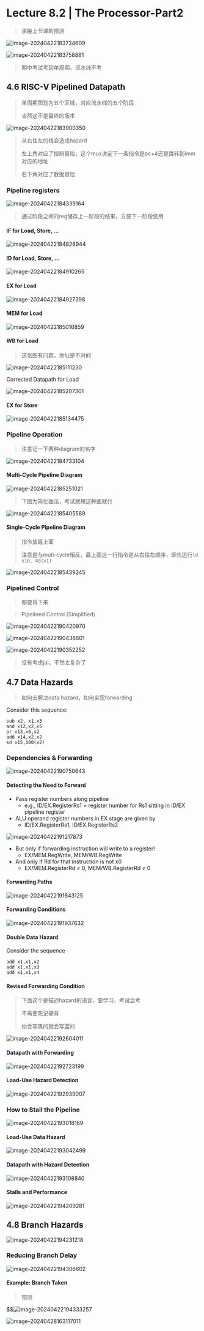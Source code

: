 # Lecture 8.2 | The Processor-Part2

> 承接上节课的预测

![image-20240422183734609](https://raw.githubusercontent.com/RimLutienpeist/image-hosting/main/image-20240422183734609.png)

![image-20240422183758881](https://raw.githubusercontent.com/RimLutienpeist/image-hosting/main/image-20240422183758881.png)

> 期中考试考到单周期，流水线不考

## 4.6 RISC-V Pipelined Datapath

> 单周期图划为五个区域，对应流水线的五个阶段
>
> 当然这不是最终的版本

![image-20240422183900350](https://raw.githubusercontent.com/RimLutienpeist/image-hosting/main/image-20240422183900350.png)

> 从右往左的线会造成hazard
>
> 左上角对应了控制冒险，这个mux决定下一条指令是pc+4还是跳转到imm对应的地址
>
> 右下角对应了数据冒险

### Pipeline registers

![image-20240422184339164](https://raw.githubusercontent.com/RimLutienpeist/image-hosting/main/image-20240422184339164.png)

> 通过阶段之间的reg储存上一阶段的结果，方便下一阶段使用



#### IF for Load, Store, …

![image-20240422184828944](https://raw.githubusercontent.com/RimLutienpeist/image-hosting/main/image-20240422184828944.png)

#### ID for Load, Store, …

![image-20240422184910265](https://raw.githubusercontent.com/RimLutienpeist/image-hosting/main/image-20240422184910265.png)

#### EX for Load

![image-20240422184927398](https://raw.githubusercontent.com/RimLutienpeist/image-hosting/main/image-20240422184927398.png)

#### MEM for Load

![image-20240422185016859](https://raw.githubusercontent.com/RimLutienpeist/image-hosting/main/image-20240422185016859.png)

#### WB for Load

> 这张图有问题，地址是不对的

![image-20240422185111230](https://raw.githubusercontent.com/RimLutienpeist/image-hosting/main/image-20240422185111230.png)

Corrected Datapath for Load

![image-20240422185207301](https://raw.githubusercontent.com/RimLutienpeist/image-hosting/main/image-20240422185207301.png)

#### EX for Store

![image-20240422185134475](https://raw.githubusercontent.com/RimLutienpeist/image-hosting/main/image-20240422185134475.png)

### Pipeline Operation

> 注意记一下两种diagram的名字

![image-20240422184733104](https://raw.githubusercontent.com/RimLutienpeist/image-hosting/main/image-20240422184733104.png)

#### Multi-Cycle Pipeline Diagram

![image-20240422185251021](https://raw.githubusercontent.com/RimLutienpeist/image-hosting/main/image-20240422185251021.png)

> 下图为简化画法，考试就用这种画就行

![image-20240422185405589](https://raw.githubusercontent.com/RimLutienpeist/image-hosting/main/image-20240422185405589.png)

#### Single-Cycle Pipeline Diagram

> 指令放最上面
>
> 注意是与muti-cycle相反，最上面这一行指令是从右往左顺序，即先运行`ld x10, 40(x1) `

![image-20240422185439245](https://raw.githubusercontent.com/RimLutienpeist/image-hosting/main/image-20240422185439245.png)

### Pipelined Control

> 都要背下来

> Pipelined Control (Simplified)

![image-20240422190420970](C:\Users\89620\AppData\Roaming\Typora\typora-user-images\image-20240422190420970.png)

![image-20240422190438601](C:\Users\89620\AppData\Roaming\Typora\typora-user-images\image-20240422190438601.png)

![image-20240422190352252](C:\Users\89620\AppData\Roaming\Typora\typora-user-images\image-20240422190352252.png)

> 没有考虑jal，不然太复杂了

## 4.7 Data Hazards

> 如何去解决data hazard，如何实现forwarding

Consider this sequence:

```assembly
sub x2, x1,x3
and x12,x2,x5
or x13,x6,x2
add x14,x2,x2
sd x15,100(x2)
```

### Dependencies & Forwarding

![image-20240422190750643](https://raw.githubusercontent.com/RimLutienpeist/image-hosting/main/image-20240422190750643.png)

#### Detecting the Need to Forward

- Pass register numbers along pipeline
  - e.g., ID/EX.RegisterRs1 = register number for Rs1 sitting  in ID/EX pipeline register
- ALU operand register numbers in EX stage are given by
  - ID/EX.RegisterRs1, ID/EX.RegisterRs2

![image-20240422191217873](https://raw.githubusercontent.com/RimLutienpeist/image-hosting/main/image-20240422191217873.png)

- But only if forwarding instruction will write to a register!
  - EX/MEM.RegWrite, MEM/WB.RegWrite
- And only if Rd for that instruction is not x0
  - EX/MEM.RegisterRd ≠ 0, MEM/WB.RegisterRd ≠ 0

#### Forwarding Paths

![image-20240422191643125](C:\Users\89620\AppData\Roaming\Typora\typora-user-images\image-20240422191643125.png)

#### Forwarding Conditions

![image-20240422191937632](https://raw.githubusercontent.com/RimLutienpeist/image-hosting/main/image-20240422191937632.png)

#### Double Data Hazard

Consider the sequence

```assembly
add x1,x1,x2
add x1,x1,x3
add x1,x1,x4
```

#### Revised Forwarding Condition

> 下面这个是描述hazard的语言，要学习，考试会考
>
> 不需要死记硬背
>
> 你会写黑的就会写蓝的

![image-20240422192604011](https://raw.githubusercontent.com/RimLutienpeist/image-hosting/main/image-20240422192604011.png)

#### Datapath with Forwarding

![image-20240422192723199](https://raw.githubusercontent.com/RimLutienpeist/image-hosting/main/image-20240422192723199.png)

#### Load-Use Hazard Detection

![image-20240422192939007](https://raw.githubusercontent.com/RimLutienpeist/image-hosting/main/image-20240422192939007.png)

### How to Stall the Pipeline

![image-20240422193018169](https://raw.githubusercontent.com/RimLutienpeist/image-hosting/main/image-20240422193018169.png)

#### Load-Use Data Hazard

![image-20240422193042499](https://raw.githubusercontent.com/RimLutienpeist/image-hosting/main/image-20240422193042499.png)

#### Datapath with Hazard Detection

![image-20240422193108840](https://raw.githubusercontent.com/RimLutienpeist/image-hosting/main/image-20240422193108840.png)

#### Stalls and Performance

![image-20240422194209281](https://raw.githubusercontent.com/RimLutienpeist/image-hosting/main/image-20240422194209281.png)

## 4.8 Branch Hazards

![image-20240422194231218](https://raw.githubusercontent.com/RimLutienpeist/image-hosting/main/image-20240422194231218.png)

### Reducing Branch Delay

![image-20240422194306602](https://raw.githubusercontent.com/RimLutienpeist/image-hosting/main/image-20240422194306602.png)

#### Example: Branch Taken

> 预测

$$![image-20240422194333257](https://raw.githubusercontent.com/RimLutienpeist/image-hosting/main/image-20240422194333257.png)

![image-20240428163117011](https://raw.githubusercontent.com/RimLutienpeist/image-hosting/main/image-20240428163117011.png)